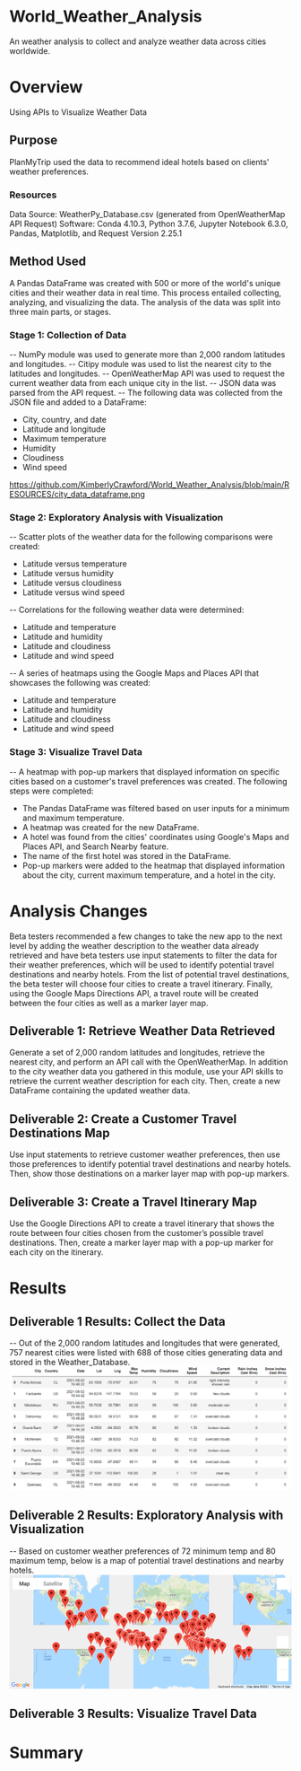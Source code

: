 # World_Weather_Analysis
An weather analysis to collect and analyze weather data across cities worldwide.

# Overview
Using APIs to Visualize Weather Data

## Purpose
PlanMyTrip used the data to recommend ideal hotels based on clients' weather preferences.

### Resources
Data Source: WeatherPy_Database.csv (generated from OpenWeatherMap API Request)
Software: Conda 4.10.3, Python 3.7.6, Jupyter Notebook 6.3.0, Pandas, Matplotlib, and Request Version 2.25.1

## Method Used
A Pandas DataFrame was created with 500 or more of the world's unique cities and their weather data in real time. This process entailed collecting, analyzing, and visualizing the data.
The analysis of the data was split into three main parts, or stages.

### Stage 1: Collection of Data
-- NumPy module was used to generate more than 2,000 random latitudes and longitudes.
-- Citipy module was used to list the nearest city to the latitudes and longitudes.
-- OpenWeatherMap API was used to request the current weather data from each unique city in the list.
-- JSON data was parsed from the API request.
-- The following data was collected from the JSON file and added to a DataFrame:
* City, country, and date
* Latitude and longitude
* Maximum temperature
* Humidity
* Cloudiness
* Wind speed

https://github.com/KimberlyCrawford/World_Weather_Analysis/blob/main/RESOURCES/city_data_dataframe.png

### Stage 2: Exploratory Analysis with Visualization
-- Scatter plots of the weather data for the following comparisons were created:
* Latitude versus temperature
* Latitude versus humidity
* Latitude versus cloudiness
* Latitude versus wind speed

-- Correlations for the following weather data were determined:
* Latitude and temperature
* Latitude and humidity
* Latitude and cloudiness
* Latitude and wind speed

-- A series of heatmaps using the Google Maps and Places API that showcases the following was created:
* Latitude and temperature
* Latitude and humidity
* Latitude and cloudiness
* Latitude and wind speed

### Stage 3: Visualize Travel Data
-- A heatmap with pop-up markers that displayed information on specific cities based on a customer's travel preferences was created. The following steps were completed:

* The Pandas DataFrame was filtered based on user inputs for a minimum and maximum temperature.
* A heatmap was created for the new DataFrame.
* A hotel was found from the cities' coordinates using Google's Maps and Places API, and Search Nearby feature.
* The name of the first hotel was stored in the DataFrame.
* Pop-up markers were added to the heatmap that displayed information about the city, current maximum temperature, and a hotel in the city.

# Analysis Changes
Beta testers recommended a few changes to take the new app to the next level by adding the weather description to the weather data already retrieved and have beta testers use input statements to filter the data for their weather preferences, which will be used to identify potential travel destinations and nearby hotels. From the list of potential travel destinations, the beta tester will choose four cities to create a travel itinerary. Finally, using the Google Maps Directions API, a travel route will be created between the four cities as well as a marker layer map.

## Deliverable 1: Retrieve Weather Data Retrieved
Generate a set of 2,000 random latitudes and longitudes, retrieve the nearest city, and perform an API call with the OpenWeatherMap. In addition to the city weather data you gathered in this module, use your API skills to retrieve the current weather description for each city. Then, create a new DataFrame containing the updated weather data.

## Deliverable 2: Create a Customer Travel Destinations Map
Use input statements to retrieve customer weather preferences, then use those preferences to identify potential travel destinations and nearby hotels. Then, show those destinations on a marker layer map with pop-up markers.

## Deliverable 3: Create a Travel Itinerary Map
Use the Google Directions API to create a travel itinerary that shows the route between four cities chosen from the customer’s possible travel destinations. Then, create a marker layer map with a pop-up marker for each city on the itinerary.

# Results

## Deliverable 1 Results: Collect the Data
-- Out of the 2,000 random latitudes and longitudes that were generated, 757 nearest cities were listed with 688 of those cities generating data and stored in the Weather_Database. 
![city_data_dataframe.png](https://github.com/KimberlyCrawford/World_Weather_Analysis/blob/main/RESOURCES/city_data_dataframe.png)

## Deliverable 2 Results: Exploratory Analysis with Visualization
-- Based on customer weather preferences of 72 minimum temp and 80 maximum temp, below is a map of potential travel destinations and nearby hotels. 
![map.png](https://github.com/KimberlyCrawford/World_Weather_Analysis/blob/main/RESOURCES/map.png)

## Deliverable 3 Results: Visualize Travel Data

# Summary
